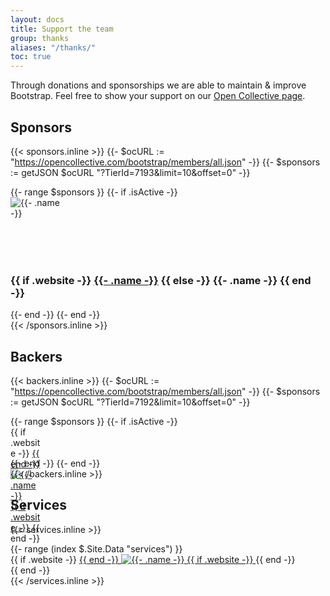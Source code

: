 ```yaml
---
layout: docs
title: Support the team
group: thanks
aliases: "/thanks/"
toc: true
---
```


Through donations and sponsorships we are able to maintain & improve Bootstrap. Feel free to show your support on our [Open Collective page](https://opencollective.com/bootstrap).

## Sponsors

{{< sponsors.inline >}}
{{- $ocURL := "https://opencollective.com/bootstrap/members/all.json" -}}
{{- $sponsors := getJSON $ocURL "?TierId=7193&limit=10&offset=0" -}}
<div class="d-flex flex-wrap mx-n2 text-center font-weight-bold">
  {{- range $sponsors }}
    {{- if .isActive -}}
      <div class="m-2 position-relative">
        <div style="width:100px; height: 100px;" class="img-thumbnail d-flex align-items-center justify-content-center overflow-hidden">
          <div class="w-100">
            <img src="{{- .image -}}" alt="{{- .name -}}" class="mh-100 mw-100">
          </div>
        </div>
        <h3 class="h6 pt-2">
            {{ if .website -}}
              <a href="{{- .website -}}" class="stretched-link text-reset">{{- .name -}}</a>
            {{ else -}}
              {{- .name -}}
            {{ end -}}
        </h3>
      </div>
    {{- end -}}
  {{- end -}}
</div>
{{< /sponsors.inline >}}

## Backers

{{< backers.inline >}}
{{- $ocURL := "https://opencollective.com/bootstrap/members/all.json" -}}
{{- $sponsors := getJSON $ocURL "?TierId=7192&limit=10&offset=0" -}}
<div class="d-flex flex-wrap mx-n1 text-center font-weight-bold">
  {{- range $sponsors }}
    {{- if .isActive -}}
      <div class="m-1 position-relative">
        <div style="width:50px; height: 50px;" class="img-thumbnail d-flex align-items-center justify-content-center overflow-hidden">
          {{ if .website -}}
            <a href="{{- .website -}}" class="stretched-link text-reset" title="{{- .name -}}">
          {{ end -}}
          <img src="{{- .image -}}" alt="{{- .name -}}" class="mh-100 mw-100">
          {{ if .website -}}
            </a>
          {{ end -}}
        </div>
      </div>
    {{- end -}}
  {{- end -}}
</div>
{{< /backers.inline >}}

## Services

{{< services.inline >}}
<div class="d-flex mx-n3 flex-wrap">
  {{- range (index $.Site.Data "services") }}
    <div class="m-3 position-relative">
      {{ if .website -}}
        <a href="{{- .website -}}" class="stretched-link text-reset" title="{{- .name -}}">
      {{ end -}}
      <img src="../assets/img/services/{{- .image -}}" alt="{{- .name -}}" class="mh-100 mw-100">
      {{ if .website -}}
        </a>
      {{ end -}}
    </div>
  {{ end -}}
</div>
{{< /services.inline >}}
